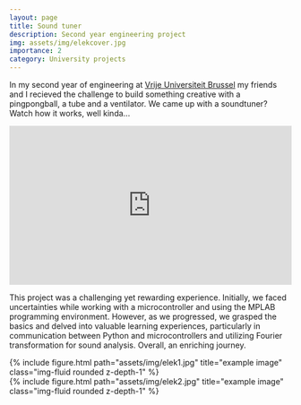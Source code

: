 ```yaml
---
layout: page
title: Sound tuner
description: Second year engineering project
img: assets/img/elekcover.jpg
importance: 2
category: University projects
---
```

In my second year of engineering at [Vrije Universiteit Brussel](https://www.vub.be/nl) my friends and I recieved the challenge to build something creative with a pingpongball, a tube and a ventilator. We came up with a soundtuner? Watch how it works, well kinda...

<div class="row">
    <div class="container" id="yt-frame">
  <iframe class="responsive-iframe" src="https://www.youtube.com/embed/rNNYOoC7eEs" title="YouTube video player" align="middle" frameborder="0" allow="accelerometer; autoplay; clipboard-write; encrypted-media; gyroscope; picture-in-picture; web-share" allowfullscreen id="test"></iframe>
<style>
  #yt-frame {
    position: relative;
    width: 100%;
    padding-top: 56.25%;
  }
  #yt-frame>iframe {
    position: absolute;
    top: 0;
    left: 0;
    width: 100%;
    height: 100%;
  }
</style>
</div>
<div class="caption">
</div>
  
This project was a challenging yet rewarding experience. Initially, we faced uncertainties while working with a microcontroller and using the MPLAB programming environment. However, as we progressed, we grasped the basics and delved into valuable learning experiences, particularly in communication between Python and microcontrollers and utilizing Fourier transformation for sound analysis. Overall, an enriching journey.
  
<div class="row justify-content-sm-center">
    <div class="col-sm-8 mt-3 mt-md-0">
        {% include figure.html path="assets/img/elek1.jpg" title="example image" class="img-fluid rounded z-depth-1" %}
    </div>
    <div class="col-sm-4 mt-3 mt-md-0">
        {% include figure.html path="assets/img/elek2.jpg" title="example image" class="img-fluid rounded z-depth-1" %}
    </div>